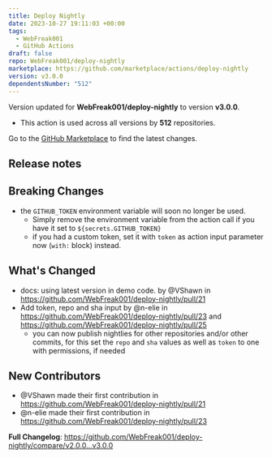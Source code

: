 ```yaml
---
title: Deploy Nightly
date: 2023-10-27 19:11:03 +00:00
tags:
  - WebFreak001
  - GitHub Actions
draft: false
repo: WebFreak001/deploy-nightly
marketplace: https://github.com/marketplace/actions/deploy-nightly
version: v3.0.0
dependentsNumber: "512"
---
```



Version updated for **WebFreak001/deploy-nightly** to version **v3.0.0**.
- This action is used across all versions by **512** repositories.

Go to the [GitHub Marketplace](https://github.com/marketplace/actions/deploy-nightly) to find the latest changes.

## Release notes

## Breaking Changes

* the `GITHUB_TOKEN` environment variable will soon no longer be used.
  * Simply remove the environment variable from the action call if you have it set to `${secrets.GITHUB_TOKEN}`
  * if you had a custom token, set it with `token` as action input parameter now (`with:` block) instead.

## What's Changed
* docs: using latest version in demo code. by @VShawn in https://github.com/WebFreak001/deploy-nightly/pull/21
* Add token, repo and sha input by @n-elie in https://github.com/WebFreak001/deploy-nightly/pull/23 and https://github.com/WebFreak001/deploy-nightly/pull/25
	* you can now publish nightlies for other repositories and/or other commits, for this set the `repo` and `sha` values as well as `token` to one with permissions, if needed

## New Contributors
* @VShawn made their first contribution in https://github.com/WebFreak001/deploy-nightly/pull/21
* @n-elie made their first contribution in https://github.com/WebFreak001/deploy-nightly/pull/23

**Full Changelog**: https://github.com/WebFreak001/deploy-nightly/compare/v2.0.0...v3.0.0
